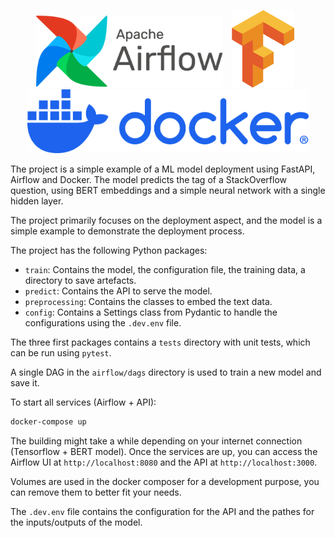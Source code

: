 <!-- Load images from images/ -->
<p align="center">
  <img src="images/airflow.png" alt="Airflow Logo" width="300">
  <img src="images/tensorflow.png" alt="TensorFlow Logo" width="100" style="margin-left: 10px; margin-right: 10px;">
  <img src="images/docker.png" alt="Docker Logo" width="450">
</p>


The project is a simple example of a ML model deployment using FastAPI, Airflow and Docker. The model predicts the tag of a StackOverflow question, using BERT embeddings and a simple neural network with a single hidden layer. 

The project primarily focuses on the deployment aspect, and the model is a simple example to demonstrate the deployment process.

The project has the following Python packages:
- `train`: Contains the model, the configuration file, the training data, a directory to save artefacts.
- `predict`: Contains the API to serve the model.
- `preprocessing`: Contains the classes to embed the text data.
- `config`: Contains a Settings class from Pydantic to handle the configurations using the `.dev.env` file.

The three first packages contains a `tests` directory with unit tests, which can be run using `pytest`.

A single DAG in the `airflow/dags` directory is used to train a new model and save it.

To start all services (Airflow + API):

```bash
docker-compose up
```

The building might take a while depending on your internet connection (Tensorflow + BERT model). 
Once the services are up, you can access the Airflow UI at `http://localhost:8080` and the API at `http://localhost:3000`.


Volumes are used in the docker composer for a development purpose, you can remove them to better fit your needs.

The `.dev.env` file contains the configuration for the API and the pathes for the inputs/outputs of the model.

